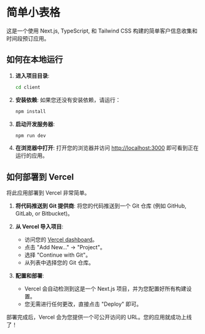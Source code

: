 # 简单小表格

这是一个使用 Next.js, TypeScript, 和 Tailwind CSS 构建的简单客户信息收集和时间段预订应用。

## 如何在本地运行

1.  **进入项目目录**:
    ```bash
    cd client
    ```

2.  **安装依赖**:
    如果您还没有安装依赖，请运行：
    ```bash
    npm install
    ```

3.  **启动开发服务器**:
    ```bash
    npm run dev
    ```

4.  **在浏览器中打开**:
    打开您的浏览器并访问 [http://localhost:3000](http://localhost:3000) 即可看到正在运行的应用。

## 如何部署到 Vercel

将此应用部署到 Vercel 非常简单。

1.  **将代码推送到 Git 提供商**:
    将您的代码推送到一个 Git 仓库 (例如 GitHub, GitLab, or Bitbucket)。

2.  **从 Vercel 导入项目**:
    - 访问您的 [Vercel dashboard](https://vercel.com/dashboard)。
    - 点击 "Add New..." -> "Project"。
    - 选择 "Continue with Git"。
    - 从列表中选择您的 Git 仓库。

3.  **配置和部署**:
    - Vercel 会自动检测到这是一个 Next.js 项目，并为您配置好所有构建设置。
    - 您无需进行任何更改，直接点击 "Deploy" 即可。

部署完成后，Vercel 会为您提供一个可公开访问的 URL。您的应用就成功上线了！
